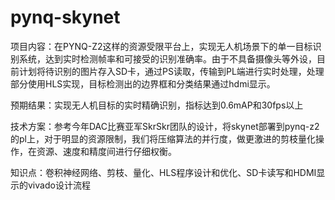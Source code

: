 # pynq-skynet
项目内容：在PYNQ-Z2这样的资源受限平台上，实现无人机场景下的单一目标识别系统，达到实时检测帧率和可接受的识别准确率。由于不具备摄像头等外设，目前计划将待识别的图片存入SD卡，通过PS读取，传输到PL端进行实时处理，处理部分使用HLS实现，目标检测出的边界框和分类结果通过hdmi显示。

预期结果：实现无人机目标的实时精确识别，指标达到0.6mAP和30fps以上

技术方案：参考今年DAC比赛亚军SkrSkr团队的设计，将skynet部署到pynq-z2的pl上，对于明显的资源限制，我们将压缩算法的并行度，做更激进的剪枝量化操作，在资源、速度和精度间进行仔细权衡。

知识点：卷积神经网络、剪枝、量化、HLS程序设计和优化、SD卡读写和HDMI显示的vivado设计流程
